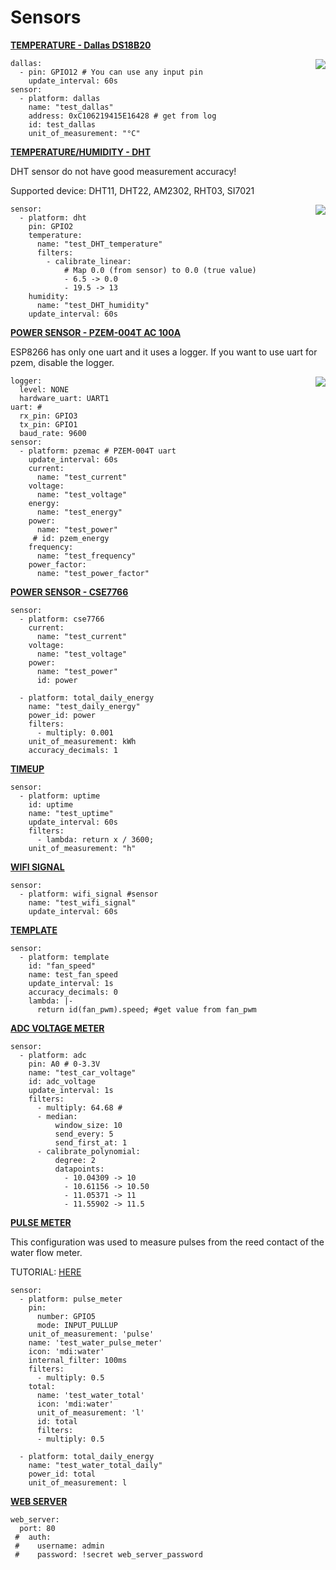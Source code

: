 # Sensors

[**TEMPERATURE - Dallas DS18B20**](https://esphome.io/components/sensor/dallas.html)

<img align="right" src="https://github.com/peca2345/ESPHome-code-examples/blob/main/images/sensors/DA18B20.png?raw=true">

```
dallas: 
  - pin: GPIO12 # You can use any input pin
    update_interval: 60s
sensor:    
  - platform: dallas 
    name: "test_dallas"
    address: 0xC106219415E16428 # get from log
    id: test_dallas
    unit_of_measurement: "°C" 
```

[**TEMPERATURE/HUMIDITY - DHT**](https://esphome.io/components/sensor/dht.html)

DHT sensor do not have good measurement accuracy!

Supported device: DHT11, DHT22, AM2302, RHT03, SI7021 

<img align="right" src="https://github.com/peca2345/ESPHome-code-examples/blob/main/images/sensors/DHT.png?raw=true">

```
sensor:
  - platform: dht
    pin: GPIO2
    temperature:
      name: "test_DHT_temperature"
      filters:
        - calibrate_linear:
            # Map 0.0 (from sensor) to 0.0 (true value)
            - 6.5 -> 0.0
            - 19.5 -> 13
    humidity:
      name: "test_DHT_humidity"
    update_interval: 60s
```

[**POWER SENSOR - PZEM-004T AC 100A**](https://esphome.io/components/sensor/pzemac.html)

ESP8266 has only one uart and it uses a logger.
If you want to use uart for pzem, disable the logger.

<img align="right" src="https://github.com/peca2345/ESPHome-code-examples/blob/main/images/sensors/pzem-004t-100A.png?raw=true">

```
logger:
  level: NONE
  hardware_uart: UART1
uart: # 
  rx_pin: GPIO3
  tx_pin: GPIO1
  baud_rate: 9600
sensor:
  - platform: pzemac # PZEM-004T uart
    update_interval: 60s
    current:
      name: "test_current"
    voltage:
      name: "test_voltage"
    energy:
      name: "test_energy"
    power:
      name: "test_power"
     # id: pzem_energy
    frequency:
      name: "test_frequency"
    power_factor:
      name: "test_power_factor"
```

[**POWER SENSOR - CSE7766**](https://esphome.io/components/sensor/cse7766.html)

```
sensor:
  - platform: cse7766
    current:
      name: "test_current"
    voltage:
      name: "test_voltage"
    power:
      name: "test_power"
      id: power

  - platform: total_daily_energy
    name: "test_daily_energy"
    power_id: power 
    filters:
      - multiply: 0.001
    unit_of_measurement: kWh
    accuracy_decimals: 1 
```   

[**TIMEUP**](https://esphome.io/components/sensor/uptime.html)

```
sensor:  
  - platform: uptime
    id: uptime
    name: "test_uptime"
    update_interval: 60s
    filters:
      - lambda: return x / 3600;
    unit_of_measurement: "h"
```

[**WIFI SIGNAL**](https://esphome.io/components/sensor/wifi_signal.html)

```
sensor:  
  - platform: wifi_signal #sensor
    name: "test_wifi_signal"
    update_interval: 60s     
```

[**TEMPLATE**](https://esphome.io/components/sensor/template.html)

```
sensor:  
  - platform: template 
    id: "fan_speed"
    name: test_fan_speed
    update_interval: 1s
    accuracy_decimals: 0
    lambda: |-
      return id(fan_pwm).speed; #get value from fan_pwm
```

[**ADC VOLTAGE METER**](https://esphome.io/components/sensor/adc.html)

```
sensor:
  - platform: adc
    pin: A0 # 0-3.3V
    name: "test_car_voltage"
    id: adc_voltage
    update_interval: 1s
    filters:
      - multiply: 64.68 #
      - median:
          window_size: 10
          send_every: 5
          send_first_at: 1
      - calibrate_polynomial:
          degree: 2
          datapoints:
            - 10.04309 -> 10
            - 10.61156 -> 10.50
            - 11.05371 -> 11
            - 11.55902 -> 11.5
```   

[**PULSE METER**](https://esphome.io/components/sensor/pulse_meter.html)

This configuration was used to measure pulses from the reed contact of the water flow meter.

TUTORIAL: [HERE](https://github.com/peca2345/ESPHome-water-pulse-meter)

```
sensor:
  - platform: pulse_meter
    pin:
      number: GPIO5
      mode: INPUT_PULLUP
    unit_of_measurement: 'pulse'
    name: 'test_water_pulse_meter'
    icon: 'mdi:water'
    internal_filter: 100ms
    filters:
      - multiply: 0.5
    total:
      name: 'test_water_total'
      icon: 'mdi:water'
      unit_of_measurement: 'l'
      id: total
      filters:
      - multiply: 0.5

  - platform: total_daily_energy
    name: "test_water_total_daily"
    power_id: total  
    unit_of_measurement: l
```   

[**WEB SERVER**](https://esphome.io/components/web_server.html)

```   
web_server:
  port: 80
 #  auth:
 #    username: admin
 #    password: !secret web_server_password

```  
 
 
